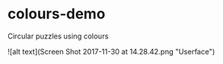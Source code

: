 # colours-demo

Circular puzzles using colours

![alt text](Screen Shot 2017-11-30 at 14.28.42.png "Userface")
